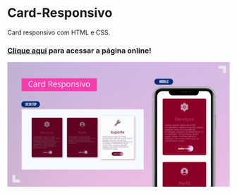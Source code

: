 # Card-Responsivo

Card responsivo com HTML e CSS.<br />
### [Clique aqui](https://graca-oaweb.github.io/Card-Responsivo/) para acessar a página online!
![Imagem de card](preview.jpeg)
